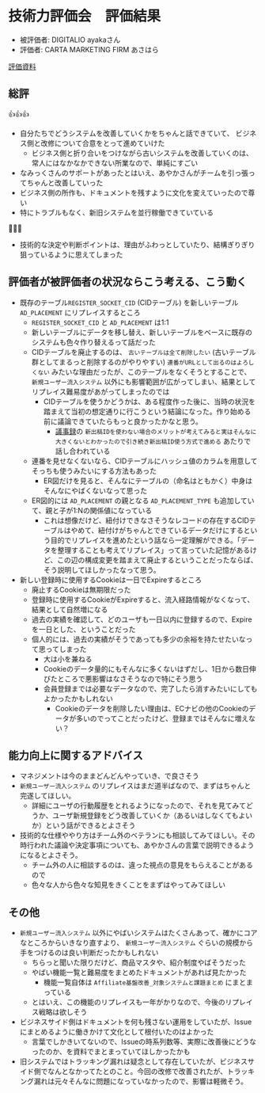# 技術力評価会　評価結果

* 被評価者: DIGITALIO ayakaさん
* 評価者: CARTA MARKETING FIRM あさはら

[評価資料](./digitalio-ayaka.md)

## 総評

:+1::+1::+1:

- 自分たちでどうシステムを改善していくかをちゃんと話できていて、 ビジネス側と改修について合意をとって進めていけた
    - ビジネス側と折り合いをつけながら古いシステムを改善していくのは、常人にはなかなかできない所業なので、単純にすごい
- なみっくさんのサポートがあったとはいえ、あやかさんがチームを引っ張ってちゃんと改善していった
- ビジネス側の所作も、ドキュメントを残すように文化を変えていったので尊い
- 特にトラブルもなく、新旧システムを並行稼働できていている

🤔🤔🤔

- 技術的な決定や判断ポイントは、理由がふわっとしていたり、結構ぎりぎり狙っているように思えてしまった


## 評価者が被評価者の状況ならこう考える、こう動く

-  既存のテーブル`REGISTER_SOCKET_CID` (CIDテーブル) を新しいテーブル `AD_PLACEMENT` にリプレイスするところ
    - `REGISTER_SOCKET_CID` と `AD_PLACEMENT` は1:1
    - 新しいテーブルにデータを移し替え、新しいテーブルをベースに既存のシステムも色々作り替えるって話だった
    - CIDテーブルを廃止するのは、 `古いテーブルは全て削除したい` (古いテーブル群としてまるっと削除するのがやりやすい) `連番がURLとして出るのはよろしくない` みたいな理由だったが、このテーブルをなくそうとすることで、 `新規ユーザー流入システム` 以外にも影響範囲が広がってしまい、結果としてリプレイス難易度があがってしまったのでは
        - CIDテーブルを使うかどうかは、ある程度作った後に、当時の状況を踏まえて当初の想定通りに行こうという結論になった。作り始める前に議論できていたらもっと良かったかなと思う。
            - [議事録](https://docs.google.com/document/d/1TRBTpbG_rVi75XwP54S8SRpyH8Xjp7HRhv0Dp1YHTuo/edit?tab=t.0#bookmark=id.a5njn6xxg780)の `新出稿IDを使わない場合のメリットが考えてみると実はそんなに大きくないとわかったので引き続き新出稿ID使う方式で進める` あたりで話し合われている
    - 連番を見せなくないなら、CIDテーブルにハッシュ値のカラムを用意してそっちも使うみたいにする方法もあった
        - ER図だけを見ると、そんなにテーブルの（命名はともかく）中身はそんなにやばくないなって思った
    - ER図的には `AD_PLACEMENT` の親となる `AD_PLACEMENT_TYPE` も追加していて、親と子が1:Nの関係値になっている
        - これは想像だけど、紐付けできなさそうなレコードの存在するCIDテーブルはやめて、紐付けがちゃんとできているデータだけにするという目的でリプレイスを進めたという話なら一定理解ができる。「データを整理することも考えてリプレイス」って言っていた記憶があるけど、この辺の構成変更を踏まえて廃止するということだったならば、そう説明してほしかったなって思う。
- 新しい登録時に使用するCookieは一日でExpireするところ
    - 廃止するCookieは無期限だった
    - 登録時に使用するCookieがExpireすると、流入経路情報がなくなって、結果として自然増になる
    - 過去の実績を確認して、どのユーザも一日以内に登録するので、Expireを一日とした、ということだった
    - 個人的には、過去の実績がそうであっても多少の余裕を持たせたいなって思ってしまった
        - 大は小を兼ねる
        - Cookieのデータ量的にもそんなに多くないはずだし、1日から数日伸びたところで悪影響はなさそうなので特にそう思う
        - 会員登録までは必要なデータなので、完了したら消すみたいにしてもよかったかもしれない
            - Cookieのデータを削除したい理由は、ECナビの他のCookieのデータが多いのでってことだったけど、登録まではそんなに増えない？


## 能力向上に関するアドバイス

- マネジメントは今のままどんどんやっていき、で良さそう
- `新規ユーザー流入システム` のリプレイスはまだ道半ばなので、まずはちゃんと完遂してほしい。
    - 詳細にユーザの行動履歴をとれるようになったので、それを見てみてどうか、ユーザ新規登録をどう改善していくか（あるいはしなくてもよいか）という話ができるとよさそう
- 技術的な仕様ややり方はチーム外のベテランにも相談してみてほしい。その時行われた議論や決定事項についても、あやかさんの言葉で説明できるようになるとよさそう。
    - チーム外の人に相談するのは、違った視点の意見をもらえることがあるので
    - 色々な人から色々な知見をきくことをまずはやってみてほしい

## その他

- `新規ユーザー流入システム` 以外にやばいシステムはたくさんあって、確かにコアなところからいきなり直すより、 `新規ユーザー流入システム` ぐらいの規模から手をつけるのは良い判断だったかもしれない
    - ちらっと聞いた限りだけど、商品マスタや、紹介制度やばそうだった
    - やばい機能一覧と難易度をまとめたドキュメントがあれば見たかった
        - 機能一覧自体は `Affiliate基盤改善_対象システムと課題まとめ` にまとまっている
    - とはいえ、この機能のリプレイスも一年がかりなので、今後のリプレイス戦略は欲しそう
- ビジネスサイド側はドキュメントを何も残さない運用をしていたが、Issueにまとめるように働きかけて文化として根付いたのはよかった
    - 言葉でしかきいてないので、Issueの時系列数等、実際に改善後にどうなったのか、を資料でまとまっていてほしかったかも
- 旧システムではトラッキング漏れは疑念として存在していたが、ビジネスサイド側でなんとなかってたとのこと。今回の改修で改善されたが、トラッキング漏れは元々そんなに問題になっていなかったので、影響は軽微そう。